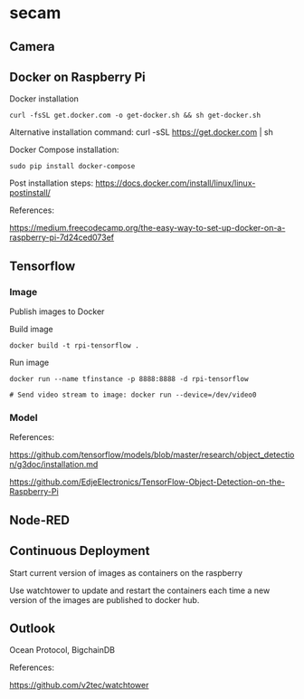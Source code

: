 # secam

## Camera

## Docker on Raspberry Pi
Docker installation

	curl -fsSL get.docker.com -o get-docker.sh && sh get-docker.sh

Alternative installation command: curl -sSL https://get.docker.com | sh

Docker Compose installation:

	sudo pip install docker-compose

Post installation steps: https://docs.docker.com/install/linux/linux-postinstall/

References:

https://medium.freecodecamp.org/the-easy-way-to-set-up-docker-on-a-raspberry-pi-7d24ced073ef

## Tensorflow
### Image
Publish images to Docker

Build image

	docker build -t rpi-tensorflow .

Run image

	docker run --name tfinstance -p 8888:8888 -d rpi-tensorflow
	
	# Send video stream to image: docker run --device=/dev/video0

### Model
References:

https://github.com/tensorflow/models/blob/master/research/object_detection/g3doc/installation.md

https://github.com/EdjeElectronics/TensorFlow-Object-Detection-on-the-Raspberry-Pi

## Node-RED

## Continuous Deployment

Start current version of images as containers on the raspberry

Use watchtower to update and restart the containers each time a new version of the images are published to docker hub.

## Outlook
Ocean Protocol, BigchainDB

References:

https://github.com/v2tec/watchtower

